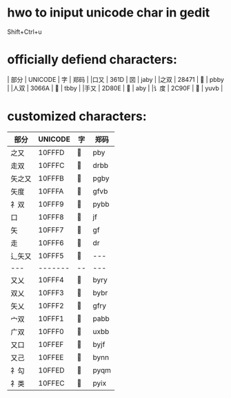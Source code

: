 # hwo to iniput unicode char in gedit
Shift+Ctrl+u

# officially defiend characters:
| 部分  | UNICODE | 字 | 郑码 |
|口又   | 361D    | 㘝 | jaby |
|之双   | 28471   | 𨑱 | pbby |
|人双   | 3066A   | 𰙪 | tbby |
|手又   | 2D80E   | 𭠎 | aby |
|讠度   | 2C90F   | 𬤏 | yuvb |


# customized characters:
| 部分 | UNICODE | 字 | 郑码 |
| ---  | ------- | -- | --- |
| 之又 |  10FFFD | 􏿽 |  pby |
| 走双 |  10FFFC | 􏿼 |  drbb |
| 矢之又| 10FFFB | 􏿻 | pgby |
| 矢度 |  10FFFA | 􏿺 | gfvb |
| 礻双 |  10FFF9 | 􏿹 | pybb  |
| 口   |  10FFF8 | 􏿸  | jf |
| 矢   |  10FFF7 | 􏿷  | gf |
| 走   |  10FFF6 | 􏿶  | dr |
| 辶矢又|  10FFF5 | 􏿵 | --- |
| ---  | ------- | -- | --- |
| 又乂 |  10FFF4 | 􏿴 |	byry |
| 双乂 |  10FFF3 | 􏿳 |	bybr |
| 矢乂 |  10FFF2 | 􏿲 |	gfry |
| 宀双 |  10FFF1 | 􏿱 |	pabb |
| 广双 |  10FFF0 | 􏿰 |	uxbb |
| 又口 |  10FFEF | 􏿯 | byjf |
| 又己 |  10FFEE | 􏿮 | bynn |
| 礻勾 |  10FFED | 􏿭 | pyqm |
| 礻类 |  10FFEC | 􏿬 | pyix |

